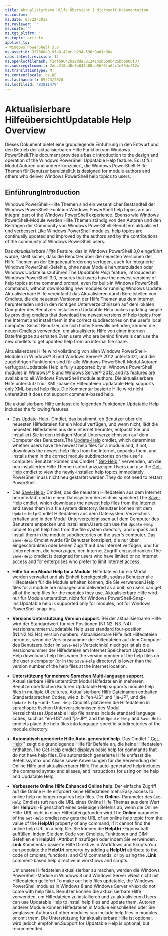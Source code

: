 ```yaml
---
title: Aktualisierbare Hilfe Übersicht | Microsoft-Dokumentation
ms.custom: ''
ms.date: 03/22/2012
ms.reviewer: ''
ms.suite: ''
ms.tgt_pltfrm: ''
ms.topic: article
applies_to:
- Windows PowerShell 3.0
ms.assetid: 3f7388a9-9fa8-42bc-b294-538c9a01e30a
caps.latest.revision: 12
ms.openlocfilehash: f2dfb9642ba2dde38124142b659b425bbbb00f37
ms.sourcegitcommit: 2aec310ad0c0b048400cb56f6fa64c1e554c812a
ms.translationtype: MT
ms.contentlocale: de-DE
ms.lasthandoff: 05/23/2020
ms.locfileid: "83811479"
---
```

# <a name="updatable-help-overview"></a><span data-ttu-id="65a3f-102">Aktualisierbare Hilfeübersicht</span><span class="sxs-lookup"><span data-stu-id="65a3f-102">Updatable Help Overview</span></span>

<span data-ttu-id="65a3f-103">Dieses Dokument bietet eine grundlegende Einführung in den Entwurf und den Betrieb der aktualisierbaren Hilfe Funktion von Windows PowerShell.</span><span class="sxs-lookup"><span data-stu-id="65a3f-103">This document provides a basic introduction to the design and operation of the Windows PowerShell Updatable Help feature.</span></span> <span data-ttu-id="65a3f-104">Es ist für Modul Autoren und andere konzipiert, die Windows PowerShell-Hilfe Themen für Benutzer bereitstellt.</span><span class="sxs-lookup"><span data-stu-id="65a3f-104">It is designed for module authors and others who deliver Windows PowerShell help topics to users.</span></span>

## <a name="introduction"></a><span data-ttu-id="65a3f-105">Einführung</span><span class="sxs-lookup"><span data-stu-id="65a3f-105">Introduction</span></span>

<span data-ttu-id="65a3f-106">Windows PowerShell-Hilfe Themen sind ein wesentlicher Bestandteil der Windows PowerShell-Funktion.</span><span class="sxs-lookup"><span data-stu-id="65a3f-106">Windows PowerShell help topics are an integral part of the Windows PowerShell experience.</span></span> <span data-ttu-id="65a3f-107">Ebenso wie Windows PowerShell-Module werden Hilfe Themen ständig von den Autoren und den Beiträgen der Community von Windows PowerShell-Benutzern aktualisiert und verbessert.</span><span class="sxs-lookup"><span data-stu-id="65a3f-107">Like Windows PowerShell modules, help topics are continually updated and improved by the authors and by the contributions of the community of Windows PowerShell users.</span></span>

<span data-ttu-id="65a3f-108">Das *aktualisierbare Hilfe* Feature, das in Windows PowerShell 3,0 eingeführt wurde, stellt sicher, dass die Benutzer über die neuesten Versionen der Hilfe Themen an der Eingabeaufforderung verfügen, auch für integrierte Windows PowerShell-Befehle, ohne neue Module herunterzuladen oder Windows Update auszuführen.</span><span class="sxs-lookup"><span data-stu-id="65a3f-108">The *Updatable Help* feature, introduced in Windows PowerShell 3.0, ensures that users have the newest versions of help topics at the command prompt, even for built-in Windows PowerShell commands, without downloading new modules or running Windows Update.</span></span> <span data-ttu-id="65a3f-109">Aktualisierbare Hilfe vereinfacht das Aktualisieren durch Bereitstellen von Cmdlets, die die neuesten Versionen der Hilfe Themen aus dem Internet herunterladen und in den richtigen Unterverzeichnissen auf dem lokalen Computer des Benutzers installieren.</span><span class="sxs-lookup"><span data-stu-id="65a3f-109">Updatable Help makes updating simple by providing cmdlets that download the newest versions of help topics from the Internet and install them in the correct subdirectories on the user's local computer.</span></span> <span data-ttu-id="65a3f-110">Selbst Benutzer, die sich hinter Firewalls befinden, können die neuen Cmdlets verwenden, um aktualisierte Hilfe von einer internen Dateifreigabe zu erhalten.</span><span class="sxs-lookup"><span data-stu-id="65a3f-110">Even users who are behind firewalls can use the new cmdlets to get updated help from an internal file share.</span></span>

<span data-ttu-id="65a3f-111">Aktualisierbare Hilfe wird vollständig von allen Windows PowerShell-Modulen in Windows® 8 und Windows Server® 2012 unterstützt, und die zugehörigen Funktionen sind für alle Windows PowerShell-Modul Autoren verfügbar.</span><span class="sxs-lookup"><span data-stu-id="65a3f-111">Updatable Help is fully supported by all Windows PowerShell modules in Windows® 8 and Windows Server® 2012, and its features are available to all Windows PowerShell module authors.</span></span> <span data-ttu-id="65a3f-112">Die aktualisierbare Hilfe unterstützt nur XML-basierte Hilfedateien.</span><span class="sxs-lookup"><span data-stu-id="65a3f-112">Updatable Help supports only XML-based help files.</span></span> <span data-ttu-id="65a3f-113">Die Kommentar basierte Hilfe wird nicht unterstützt.</span><span class="sxs-lookup"><span data-stu-id="65a3f-113">It does not support comment-based help.</span></span>

<span data-ttu-id="65a3f-114">Die aktualisierbare Hilfe umfasst die folgenden Funktionen:</span><span class="sxs-lookup"><span data-stu-id="65a3f-114">Updatable Help includes the following features.</span></span>

- <span data-ttu-id="65a3f-115">Das [Update-Help-](/powershell/module/Microsoft.PowerShell.Core/Update-Help) Cmdlet, das bestimmt, ob Benutzer über die neuesten Hilfedateien für ein Modul verfügen, und wenn nicht, lädt die neuesten Hilfedateien aus dem Internet herunter, entpackt Sie und installiert Sie in den richtigen Modul Unterverzeichnissen auf dem Computer des Benutzers.</span><span class="sxs-lookup"><span data-stu-id="65a3f-115">The [Update-Help](/powershell/module/Microsoft.PowerShell.Core/Update-Help) cmdlet, which determines whether users have the newest help files for a module and, if not, downloads the newest help files from the Internet, unpacks them, and installs them in the correct module subdirectories on the user's computer.</span></span>
  <span data-ttu-id="65a3f-116">Benutzer können das Cmdlet " [Get-Help](/powershell/module/Microsoft.PowerShell.Core/Get-Help) " verwenden, um die neu installierten Hilfe Themen sofort anzuzeigen.</span><span class="sxs-lookup"><span data-stu-id="65a3f-116">Users can use the [Get-Help](/powershell/module/Microsoft.PowerShell.Core/Get-Help) cmdlet to view the newly-installed help topics immediately.</span></span>
  <span data-ttu-id="65a3f-117">PowerShell muss nicht neu gestartet werden.</span><span class="sxs-lookup"><span data-stu-id="65a3f-117">They do not need to restart PowerShell.</span></span>

- <span data-ttu-id="65a3f-118">Das [Save-Help-](/powershell/module/Microsoft.PowerShell.Core/Save-Help) Cmdlet, das die neuesten Hilfedateien aus dem Internet herunterlädt und in einem Dateisystem Verzeichnis speichert.</span><span class="sxs-lookup"><span data-stu-id="65a3f-118">The [Save-Help](/powershell/module/Microsoft.PowerShell.Core/Save-Help) cmdlet, which downloads the newest help files from the Internet and saves them in a file system directory.</span></span> <span data-ttu-id="65a3f-119">Benutzer können mit dem `Update-Help` Cmdlet Hilfedateien aus dem Dateisystem Verzeichnis erhalten und in den Modul Unterverzeichnissen auf dem Computer des Benutzers entpacken und installieren.</span><span class="sxs-lookup"><span data-stu-id="65a3f-119">Users can use the `Update-Help` cmdlet to get help files from the file system directory, and unpack and install them in the module subdirectories on the user's computer.</span></span> <span data-ttu-id="65a3f-120">Das `Save-Help` Cmdlet wurde für Benutzer konzipiert, die nur über eingeschränkten oder keinen Zugriff auf das Internet verfügen, und für Unternehmen, die bevorzugen, den Internet Zugriff einzuschränken.</span><span class="sxs-lookup"><span data-stu-id="65a3f-120">The `Save-Help` cmdlet is designed for users who have limited or no Internet access and for enterprises who prefer to limit Internet access.</span></span>

- <span data-ttu-id="65a3f-121">**Hilfe für ein Modul**.</span><span class="sxs-lookup"><span data-stu-id="65a3f-121">**Help for a Module**.</span></span> <span data-ttu-id="65a3f-122">Hilfedateien für ein Modul werden verwaltet und als Einheit bereitgestellt, sodass Benutzer alle Hilfedateien für die Module erhalten können, die Sie verwenden.</span><span class="sxs-lookup"><span data-stu-id="65a3f-122">Help files for a module are managed and delivered as a unit, so users can get all of the help files for the modules they use.</span></span> <span data-ttu-id="65a3f-123">Aktualisierbare Hilfe wird nur für Module unterstützt, nicht für Windows PowerShell-Snap-Ins.</span><span class="sxs-lookup"><span data-stu-id="65a3f-123">Updatable help is supported only for modules, not for Windows PowerShell snap-ins.</span></span>

- <span data-ttu-id="65a3f-124">**Versions Unterstützung**.</span><span class="sxs-lookup"><span data-stu-id="65a3f-124">**Version support**.</span></span> <span data-ttu-id="65a3f-125">Bei der aktualisierbaren Hilfe wird der Standardwert für vier Positionen (N1 N2. N3. N4) Versionsnummern.</span><span class="sxs-lookup"><span data-stu-id="65a3f-125">Updatable Help uses standard four-position (N1.N2.N3.N4) version numbers.</span></span> <span data-ttu-id="65a3f-126">Aktualisierbare Hilfe lädt Hilfedateien herunter, wenn die Versionsnummer der Hilfedateien auf dem Computer des Benutzers (oder im `Save-Help` Verzeichnis) niedriger ist als die Versionsnummer der Hilfedateien am Internet Speicherort.</span><span class="sxs-lookup"><span data-stu-id="65a3f-126">Updatable Help downloads help files when the version number of the help files on the user's computer (or in the `Save-Help` directory) is lower than the version number of the  help files at the Internet location.</span></span>

- <span data-ttu-id="65a3f-127">**Unterstützung für mehrere Sprachen**.</span><span class="sxs-lookup"><span data-stu-id="65a3f-127">**Multi-language support**.</span></span> <span data-ttu-id="65a3f-128">Aktualisierbare Hilfe unterstützt Modul Hilfedateien in mehreren Benutzeroberflächen Kulturen.</span><span class="sxs-lookup"><span data-stu-id="65a3f-128">Updatable Help supports module help files in multiple UI cultures.</span></span> <span data-ttu-id="65a3f-129">Aktualisierbare Hilfe Dateinamen enthalten Standardsprachen Codes, wie z. b. "en-US" und "ja-JP", und die `Update-Help` -und- `Save-Help` Cmdlets platzieren die Hilfedateien in sprachspezifischen Unterverzeichnissen des Modul Verzeichnisses.</span><span class="sxs-lookup"><span data-stu-id="65a3f-129">Updatable Help file names include standard language codes, such as "en-US" and "ja-JP", and the `Update-Help` and `Save-Help` cmdlets place the help files into language-specific subdirectories of the module directory.</span></span>

- <span data-ttu-id="65a3f-130">**Automatisch generierte Hilfe**.</span><span class="sxs-lookup"><span data-stu-id="65a3f-130">**Auto-generated help**.</span></span> <span data-ttu-id="65a3f-131">Das Cmdlet " [Get-Help](/powershell/module/Microsoft.PowerShell.Core/Get-Help) " zeigt die grundlegende Hilfe für Befehle an, die keine Hilfedateien enthalten.</span><span class="sxs-lookup"><span data-stu-id="65a3f-131">The [Get-Help](/powershell/module/Microsoft.PowerShell.Core/Get-Help) cmdlet displays basic help for commands that do not have help files.</span></span> <span data-ttu-id="65a3f-132">Die automatisch generierte Hilfe umfasst die Befehlssyntax und Aliase sowie Anweisungen für die Verwendung der Online Hilfe und aktualisierbarer Hilfe.</span><span class="sxs-lookup"><span data-stu-id="65a3f-132">The auto-generated help includes the command syntax and aliases, and instructions for using online help and Updatable Help.</span></span>

- <span data-ttu-id="65a3f-133">**Verbesserte Online Hilfe**.</span><span class="sxs-lookup"><span data-stu-id="65a3f-133">**Enhanced Online help**.</span></span> <span data-ttu-id="65a3f-134">Der einfache Zugriff auf die Online Hilfe erfordert keine Hilfedateien mehr.</span><span class="sxs-lookup"><span data-stu-id="65a3f-134">Easy access to online help no longer requires help files.</span></span> <span data-ttu-id="65a3f-135">Der **Online-** Parameter des `Get-Help` Cmdlets ruft nun die URL eines Online Hilfe Themas aus dem Wert der **HelpUri** -Eigenschaft eines beliebigen Befehls ab, wenn die Online Hilfe-URL nicht in einer Hilfedatei gefunden wird.</span><span class="sxs-lookup"><span data-stu-id="65a3f-135">The **Online** parameter of the `Get-Help` cmdlet now gets the URL of an online help topic from the value of the **HelpUri** property of any command, if it cannot find the online help URL in a help file.</span></span> <span data-ttu-id="65a3f-136">Sie können die **HelpUri** -Eigenschaft auffüllen, indem Sie dem Code von Cmdlets, Funktionen und CIM-Befehlen ein **HelpUri** -Attribut hinzufügen oder indem Sie verwenden **. Link** Kommentar basierte Hilfe Direktive in Workflows und Skripts.</span><span class="sxs-lookup"><span data-stu-id="65a3f-136">You can populate the **HelpUri** property by adding a **HelpUri** attribute to the code of cmdlets, functions, and CIM commands, or by using the **.Link** comment-based help directive in workflows and scripts.</span></span>

  <span data-ttu-id="65a3f-137">Um unsere Hilfedateien aktualisierbar zu machen, werden die Windows PowerShell-Module in Windows 8 und Windows Server vNext nicht mit Hilfedateien geliefert.</span><span class="sxs-lookup"><span data-stu-id="65a3f-137">To make our help files updatable, the Windows PowerShell modules in Windows 8 and Windows Server vNext do not come with help files.</span></span> <span data-ttu-id="65a3f-138">Benutzer können die aktualisierbare Hilfe verwenden, um Hilfedateien zu installieren und zu aktualisieren.</span><span class="sxs-lookup"><span data-stu-id="65a3f-138">Users can use Updatable Help to install help files and update them.</span></span> <span data-ttu-id="65a3f-139">Autoren anderer Module können Hilfedateien in Module einschließen oder Sie weglassen.</span><span class="sxs-lookup"><span data-stu-id="65a3f-139">Authors of other modules can include help files in modules or omit them.</span></span> <span data-ttu-id="65a3f-140">Die Unterstützung für aktualisierbare Hilfe ist optional, wird jedoch empfohlen.</span><span class="sxs-lookup"><span data-stu-id="65a3f-140">Support for Updatable Help is optional, but recommended.</span></span>
